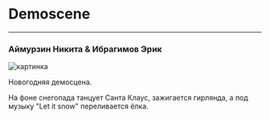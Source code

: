 # Demoscene
---
### Аймурзин Никита & Ибрагимов Эрик

![картинка](https://slm-assets0.secondlife.com/assets/8861549/original/Rudolf_reindeer_blinking_lights_hg_clr.gif)

Новогодняя демосцена. 

На фоне снегопада танцует Санта Клаус, зажигается гирлянда, а под музыку "Let it snow" переливается ёлка.

